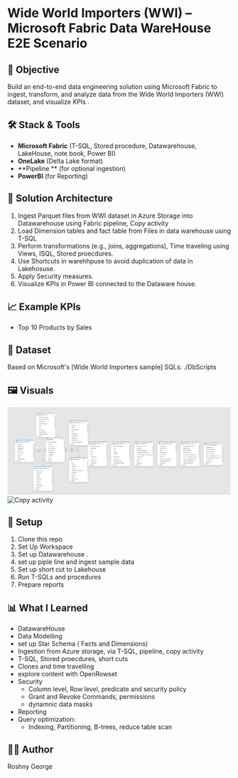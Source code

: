 # Wide World Importers (WWI) – Microsoft Fabric Data WareHouse E2E Scenario

## 🎯 Objective
Build an end-to-end data engineering solution using Microsoft Fabric to ingest, transform, and analyze data from the Wide World Importers (WWI) dataset, and visualize KPIs .

## 🛠️ Stack & Tools
- **Microsoft Fabric** (T-SQL, Stored procedure, Datawarehouse, LakeHouse, note book, Power BI)
- **OneLake** (Delta Lake format)
- **Pipeline ** (for optional ingestion)
- **PowerBI** (for Reporting)

## 🔄 Solution Architecture
1. Ingest Parquet files from WWI dataset in Azure Storage  into Datawarehouse using Fabric pipeline, Copy activity
2. Load Dimension tables  and fact table from Files in data warehouse using T-SQL
3. Perform transformations (e.g., joins, aggregations), Time traveling using  Views, ISQL, Stored proecdures.
4. Use Shortcuts in warehhpuse to avoid duplication of data in Lakehosuse.
5. Apply Security measures.
6. Visualize KPIs in Power BI connected to the Dataware house.

## 📈 Example KPIs
- Top 10 Products by Sales


## 🧱 Dataset
Based on Microsoft's [Wide World Importers sample]
SQLs: ./DbScripts

## 🖼️ Visuals
![data Mode](./diagrams/data_model.jpg)  
![Copy activity](./pipeline/Copy_activity.png)

## 🚀 Setup
1. Clone this repo
2. Set Up Workspace
3. Set up  Datawarehouse .
4. set up piple line and ingest sample data
5. Set up short cut to Lakehouse
6. Run T-SQLs and procedures
7. Prepare reports

## 📊 What I Learned
- DatawareHouse
- Data Modelling
- set up Star Schema ( Facts and Dimensions)
- Ingestion from Azure storage, via T-SQL, pipeline, copy activity
- T-SQL, Stored proecdures, short cuts
- Clones and time travelling
- explore content with OpenRowset
- Security
    - Column level, Row level,  predicate and security policy
    - Grant and Revoke Commands, permissions
    - dynamnic data masks
- Reporting
- Query optimization:
    - Indexing, Partitioning, B-trees, reduce table scan



## 👩‍💻 Author
Roshny George 
